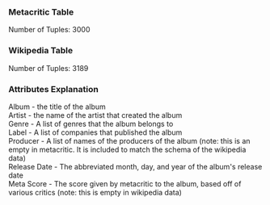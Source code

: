 ### Metacritic Table

Number of Tuples: 3000

### Wikipedia Table

Number of Tuples: 3189

### Attributes Explanation
Album - the title of the album  
Artist - the name of the artist that created the album  
Genre - A list of genres that the album belongs to  
Label - A list of companies that published the album  
Producer - A list of names of the producers of the album (note: this is an empty in metacritic. It is included to match the schema of the wikipedia data)  
Release Date - The abbreviated month, day, and year of the album's release date  
Meta Score - The score given by metacritic to the album, based off of various critics (note: this is empty in wikipedia data)  
